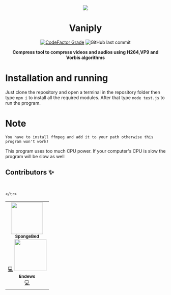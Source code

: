 
<div align="center">
<img src="https://raw.githubusercontent.com/Constani/vaniply/main/showcase.gif">
  
# Vaniply

  <a href="https://www.codefactor.io/repository/github/constani/vaniply"><img alt="CodeFactor Grade" src="https://www.codefactor.io/repository/github/constani/vaniply/badge"></a>
  <img alt="GitHub last commit" src="https://img.shields.io/github/last-commit/Constani/vaniply">

**Compress tool to compress videos and audios using H264,VP9 and Vorbis algorithms**

</div>

# Installation and running
Just clone the repository and open a terminal in the repository folder then type `npm i` to install all the required modules. After that type `node test.js` to run the program.

# Note

`You have to install ffmpeg and add it to your path otherwise this program won't work!`

This program uses too much CPU power. If your computer's CPU is slow the program will be slow as well


## Contributors ✨

<table>
  <tr>
        <td align="center"><a href="https://spongebed.me"><img src="https://avatars.githubusercontent.com/u/56435044?v=4" width="100px;" alt=""/><br /><sub>          <b>SpongeBed</b></sub></a><br /> <a href="https://github.com/Constani/vaniply/commits?author=SpongeBed81" title="Code">💻</a>
    <a href="https://endew.please-lick.me"><img src="https://avatars.githubusercontent.com/u/88934866?v=4" width="100px;" alt=""/><br /><sub>          <b>Endews</b></sub></a><br /> <a href="https://github.com/Constani/vaniply/commits?author=endews" title="Code">💻</a>
    </td> <br />
    
    </tr>
</table>
